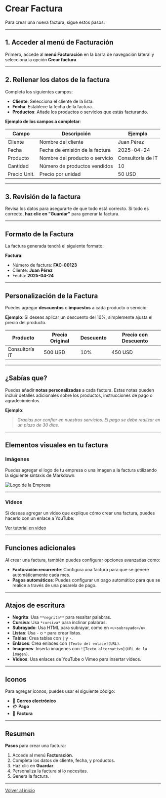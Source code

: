 # Crear Factura

Para crear una nueva factura, sigue estos pasos:

---

## 1. Acceder al menú de Facturación

Primero, accede al **menú Facturación** en la barra de navegación lateral y selecciona la opción **Crear factura**.

---

## 2. Rellenar los datos de la factura

Completa los siguientes campos:

- **Cliente**: Selecciona el cliente de la lista.
- **Fecha**: Establece la fecha de la factura.
- **Productos**: Añade los productos o servicios que estás facturando.

**Ejemplo de los campos a completar**:

| Campo        | Descripción                          | Ejemplo                |
|--------------|--------------------------------------|------------------------|
| Cliente      | Nombre del cliente                   | Juan Pérez             |
| Fecha        | Fecha de emisión de la factura       | 2025-04-24             |
| Producto     | Nombre del producto o servicio       | Consultoría de IT      |
| Cantidad     | Número de productos vendidos        | 10                     |
| Precio Unit. | Precio por unidad                    | 50 USD                 |

---

## 3. Revisión de la factura

Revisa los datos para asegurarte de que todo está correcto. Si todo es correcto, **haz clic en "Guardar"** para generar la factura.

---

## Formato de la Factura

La factura generada tendrá el siguiente formato:

**Factura**:  
- Número de factura: **FAC-00123**
- Cliente: **Juan Pérez**
- Fecha: **2025-04-24**

---

## Personalización de la Factura

Puedes agregar **descuentos** o **impuestos** a cada producto o servicio:

**Ejemplo**: Si deseas aplicar un descuento del 10%, simplemente ajusta el precio del producto.

| Producto         | Precio Original | Descuento | Precio con Descuento |
|------------------|-----------------|-----------|----------------------|
| Consultoría IT   | 500 USD         | 10%       | 450 USD              |

---

## ¿Sabías que?

Puedes añadir **notas personalizadas** a cada factura. Estas notas pueden incluir detalles adicionales sobre los productos, instrucciones de pago o agradecimientos.

**Ejemplo**:

> *Gracias por confiar en nuestros servicios. El pago se debe realizar en un plazo de 30 días.*

---

## Elementos visuales en tu factura

### Imágenes

Puedes agregar el logo de tu empresa o una imagen a la factura utilizando la siguiente sintaxis de Markdown:

![Logo de la Empresa](https://www.ejemplo.com/logo.png)

---

### Videos

Si deseas agregar un video que explique cómo crear una factura, puedes hacerlo con un enlace a YouTube:

[Ver tutorial en video](https://www.youtube.com/watch?v=XXXXXXXXXXX)

---

## Funciones adicionales

Al crear una factura, también puedes configurar opciones avanzadas como:

- **Facturación recurrente**: Configura una factura para que se genere automáticamente cada mes.
- **Pagos automáticos**: Puedes configurar un pago automático para que se realice a través de una pasarela de pago.

---

## Atajos de escritura

- **Negrita**: Usa `**negrita**` para resaltar palabras.
- **Cursiva**: Usa `*cursiva*` para inclinar palabras.
- **Subrayado**: Usa HTML para subrayar, como en `<u>subrayado</u>`.
- **Listas**: Usa `-` o `*` para crear listas.
- **Tablas**: Crea tablas con `|` y `-`.
- **Enlaces**: Crea enlaces con `[Texto del enlace](URL)`.
- **Imágenes**: Inserta imágenes con `![Texto alternativo](URL de la imagen)`.
- **Videos**: Usa enlaces de YouTube o Vimeo para insertar videos.

---

## Iconos

Para agregar iconos, puedes usar el siguiente código:

- 📧 **Correo electrónico**
- 💳 **Pago**
- 📝 **Factura**

---

## Resumen

**Pasos** para crear una factura:

1. Accede al menú **Facturación**.
2. Completa los datos de cliente, fecha, y productos.
3. Haz clic en **Guardar**.
4. Personaliza la factura si lo necesitas.
5. Genera la factura.

---

[Volver al inicio](../README.md)
